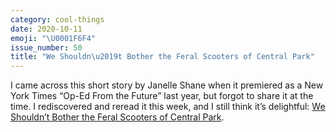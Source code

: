 ```yaml
---
category: cool-things
date: 2020-10-11
emoji: "\U0001F6F4"
issue_number: 50
title: "We Shouldn\u2019t Bother the Feral Scooters of Central Park"
---
```


I came across this short story by Janelle Shane when it premiered as a New York Times “Op-Ed From the Future” last year, but forgot to share it at the time.
I rediscovered and reread it this week, and I still think it’s delightful: [We Shouldn’t Bother the Feral Scooters of Central Park](https://www.nytimes.com/2019/11/04/opinion/future-scooters-central-park.html?utm_campaign=Dynamically%20Typed&utm_medium=email&utm_source=Revue%20newsletter).